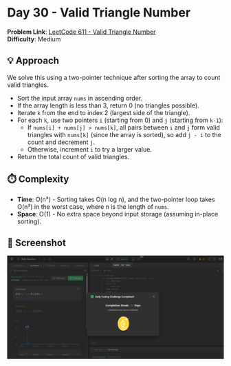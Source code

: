 # Day 30 - Valid Triangle Number

**Problem Link**: [LeetCode 611 - Valid Triangle Number](https://leetcode.com/problems/valid-triangle-number/)  
**Difficulty**: Medium

## 💡 Approach

We solve this using a two-pointer technique after sorting the array to count valid triangles.

- Sort the input array `nums` in ascending order.
- If the array length is less than 3, return 0 (no triangles possible).
- Iterate `k` from the end to index 2 (largest side of the triangle).
- For each `k`, use two pointers `i` (starting from 0) and `j` (starting from `k-1`):
  - If `nums[i] + nums[j] > nums[k]`, all pairs between `i` and `j` form valid triangles with `nums[k]` (since the array is sorted), so add `j - i` to the count and decrement `j`.
  - Otherwise, increment `i` to try a larger value.
- Return the total count of valid triangles.

## ⏱️ Complexity

- **Time**: O(n²) - Sorting takes O(n log n), and the two-pointer loop takes O(n²) in the worst case, where n is the length of `nums`.
- **Space**: O(1) - No extra space beyond input storage (assuming in-place sorting).

## 📸 Screenshot
![Solution Screenshot](screenshot.png)